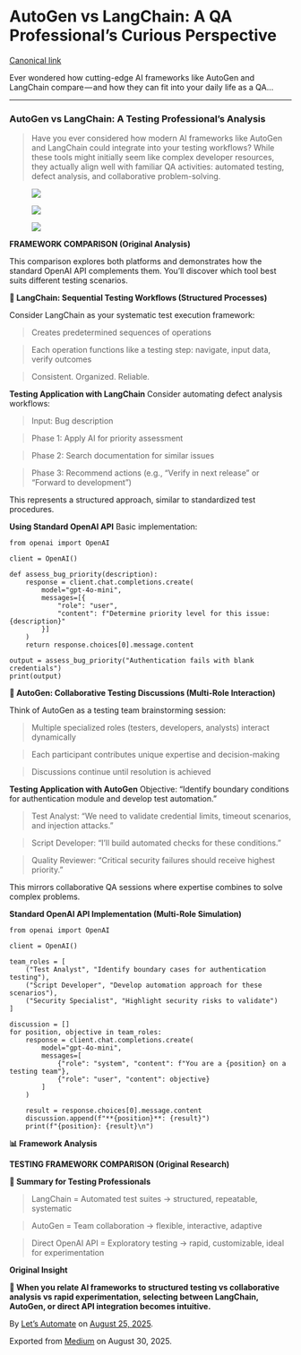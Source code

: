 # AutoGen vs LangChain: A QA Professional’s Curious Perspective

<a
href="https://medium.com/@letsautomate/autogen-vs-langchain-a-qa-professionals-curious-perspective-c9bae2145ee8"
class="p-canonical">Canonical link</a>

Ever wondered how cutting-edge AI frameworks like AutoGen and LangChain
compare — and how they can fit into your daily life as a QA…

------------------------------------------------------------------------

### **AutoGen vs LangChain: A Testing Professional’s Analysis**

> Have you ever considered how modern AI frameworks like AutoGen and
> LangChain could integrate into your testing workflows? While these
> tools might initially seem like complex developer resources, they
> actually align well with familiar QA activities: automated testing,
> defect analysis, and collaborative problem-solving.

<figure id="be2e"
class="graf graf--figure graf--layoutOutsetRow is-partialWidth graf-after--blockquote"
style="width: 58.376%;">
<img
src="https://cdn-images-1.medium.com/max/800/1*bvE-JFnom9ZFxEWwzFHVng.png"
class="graf-image" data-image-id="1*bvE-JFnom9ZFxEWwzFHVng.png"
data-width="3060" data-height="1788" data-is-featured="true" />
</figure>

<figure id="ab0f"
class="graf graf--figure graf--layoutOutsetRowContinue is-partialWidth graf-after--figure"
style="width: 41.624%;">
<img
src="https://cdn-images-1.medium.com/max/600/1*z3m70JeYzGZjFXdNo0nzhw.png"
class="graf-image" data-image-id="1*z3m70JeYzGZjFXdNo0nzhw.png"
data-width="1800" data-height="1476" />
</figure>

<figure id="a02e" class="graf graf--figure graf-after--figure">
<img
src="https://cdn-images-1.medium.com/max/800/1*Q_oIxMeNfHCqmlWKk9jnrA.png"
class="graf-image" data-image-id="1*Q_oIxMeNfHCqmlWKk9jnrA.png"
data-width="2526" data-height="1638" />
</figure>

**FRAMEWORK COMPARISON (Original Analysis)**

This comparison explores both platforms and demonstrates how the
standard OpenAI API complements them. You’ll discover which tool best
suits different testing scenarios.

**🔗 LangChain: Sequential Testing Workflows (Structured Processes)**

Consider LangChain as your systematic test execution framework:

> Creates predetermined sequences of operations

> Each operation functions like a testing step: navigate, input data,
> verify outcomes

> Consistent. Organized. Reliable.

**Testing Application with LangChain** Consider automating defect
analysis workflows:

> Input: Bug description

> Phase 1: Apply AI for priority assessment

> Phase 2: Search documentation for similar issues

> Phase 3: Recommend actions (e.g., “Verify in next release” or “Forward
> to development”)

This represents a structured approach, similar to standardized test
procedures.

**Using Standard OpenAI API** Basic implementation:

``` graf
from openai import OpenAI

client = OpenAI()

def assess_bug_priority(description):
    response = client.chat.completions.create(
        model="gpt-4o-mini",
        messages=[{
            "role": "user", 
            "content": f"Determine priority level for this issue: {description}"
        }]
    )
    return response.choices[0].message.content

output = assess_bug_priority("Authentication fails with blank credentials")
print(output)
```

**🤝 AutoGen: Collaborative Testing Discussions (Multi-Role
Interaction)**

Think of AutoGen as a testing team brainstorming session:

> Multiple specialized roles (testers, developers, analysts) interact
> dynamically

> Each participant contributes unique expertise and decision-making

> Discussions continue until resolution is achieved

**Testing Application with AutoGen** Objective: “Identify boundary
conditions for authentication module and develop test automation.”

> Test Analyst: “We need to validate credential limits, timeout
> scenarios, and injection attacks.”

> Script Developer: “I’ll build automated checks for these conditions.”

> Quality Reviewer: “Critical security failures should receive highest
> priority.”

This mirrors collaborative QA sessions where expertise combines to solve
complex problems.

**Standard OpenAI API Implementation (Multi-Role Simulation)**

``` graf
from openai import OpenAI

client = OpenAI()

team_roles = [
    ("Test Analyst", "Identify boundary cases for authentication testing"),
    ("Script Developer", "Develop automation approach for these scenarios"),
    ("Security Specialist", "Highlight security risks to validate")
]

discussion = []
for position, objective in team_roles:
    response = client.chat.completions.create(
        model="gpt-4o-mini",
        messages=[
            {"role": "system", "content": f"You are a {position} on a testing team"},
            {"role": "user", "content": objective}
        ]
    )
    
    result = response.choices[0].message.content
    discussion.append(f"**{position}**: {result}")
    print(f"{position}: {result}\n")
```

**📊 Framework Analysis**

**TESTING FRAMEWORK COMPARISON (Original Research)**

**💼 Summary for Testing Professionals**

> LangChain = Automated test suites → structured, repeatable, systematic

> AutoGen = Team collaboration → flexible, interactive, adaptive

> Direct OpenAI API = Exploratory testing → rapid, customizable, ideal
> for experimentation

**Original Insight**

**🎯 When you relate AI frameworks to structured testing vs
collaborative analysis vs rapid experimentation, selecting between
LangChain, AutoGen, or direct API integration becomes intuitive.**

By
<a href="https://medium.com/@letsautomate" class="p-author h-card">Let’s
Automate</a> on [August 25, 2025](https://medium.com/p/c9bae2145ee8).

Exported from [Medium](https://medium.com) on August 30, 2025.
